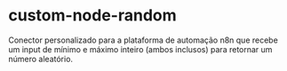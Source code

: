 # custom-node-random
Conector personalizado para a plataforma de automação n8n que recebe um input de mínimo e máximo inteiro (ambos inclusos) para retornar um número aleatório.
